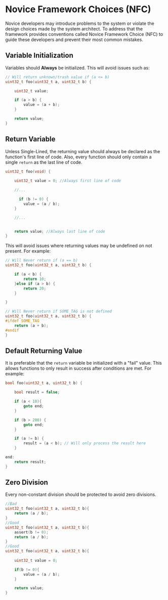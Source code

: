 # Novice Framework Choices (NFC)

Novice developers may introduce problems to the system or violate the design choices made by the system architect. To address that the framework provides conventions called Novice Framework Choice (NFC) to guide these developers and prevent their most common mistakes.

## **Variable Initialization**

Variables should **Always** be initialized. This will avoid issues such as:

```c
// Will return unknown/trash value if (a <= b)
uint32_t foo(uint32_t a, uint32_t b) {

    uint32_t value;

    if (a > b) {
        value = (a + b);
    }

    return value;
}
```

## **Return Variable**

Unless Single-Lined, the returning value should always be declared as the function's first line of code. Also, every function should only contain a single `return` as the last line of code.

```c
uint32_t foo(void) {
    
    uint32_t value = 0; //Always first line of code

    //...

      if (b != 0) {
        value = (a / b);
    }

    //...


    return value; //Always last line of code
}
```


This will avoid issues where returning values may be undefined on not present. For example:

```c
// Will Never return if (a == b)
uint32_t foo(uint32_t a, uint32_t b) {

    if (a < b) {
        return 10;
    }else if (a > b) {
        return 20;
    }

}

// Will Never return if SOME_TAG is not defined
uint32_t foo(uint32_t a, uint32_t b) {
#ifdef SOME_TAG
    return (a + b);
#endif
}
```

## **Default Returning Value**

It is preferable that the `return` variable be initialized with a "fail" value. This allows functions to only result in success after conditions are met. For example:

```c
bool foo(uint32_t a, uint32_t b) {

    bool result = false;

    if (a < 10){
        goto end;
    }

    if (b > 200) {
        goto end;
    }

    if (a != b) {
        result = (a < b); // Will only process the result here
    }

end:
    return result;
}
```

## **Zero Division**

Every non-constant division should be protected to avoid zero divisions.

```c
//Bad
uint32_t foo(uint32_t a, uint32_t b){
    return (a / b);
}
//Good
uint32_t foo(uint32_t a, uint32_t b){
    assert(b != 0);
    return (a / b);
}
//Good
uint32_t foo(uint32_t a, uint32_t b){
    
    uint32_t value = 0;

    if(b != 0){
        value = (a / b);
    }

    return value;
}

```